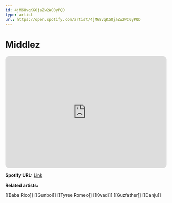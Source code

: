 ```yaml
---
id: 4jM68vqKGOjaZw2WC0yPQD
type: artist
url: https://open.spotify.com/artist/4jM68vqKGOjaZw2WC0yPQD
---
```

# Middlez

<iframe style="border-radius:12px" src="https://open.spotify.com/embed/artist/4jM68vqKGOjaZw2WC0yPQD" width="100%" height="352" frameBorder="0" allowfullscreen="" allow="autoplay; clipboard-write; encrypted-media; fullscreen; picture-in-picture" loading="lazy"></iframe>

**Spotify URL:** [Link](https://open.spotify.com/artist/4jM68vqKGOjaZw2WC0yPQD)

**Related artists:**

[[Baba Rico]]
[[Gunboi]]
[[Tyree Romeo]]
[[Kwadi]]
[[Guzfather]]
[[Danju]]
